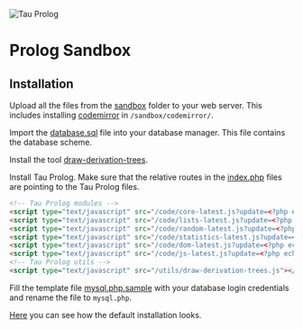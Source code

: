 ![Tau Prolog](http://tau-prolog.org/logo/tauprolog64.png "Tau Prolog")

# Prolog Sandbox

## Installation

Upload all the files from the [sandbox](/utils/sandbox/) folder to your web server. This includes installing [codemirror](https://codemirror.net/) in `/sandbox/codemirror/`.

Import the [database.sql](/utils/sandbox/database.sql) file into your database manager. This file contains the database scheme.

Install the tool [draw-derivation-trees](/utils/draw-derivation-trees/README.md).

Install Tau Prolog. Make sure that the relative routes in the [index.php](/utils/sandbox/index.php) files are pointing to the Tau Prolog files.

```html
<!-- Tau Prolog modules -->
<script type="text/javascript" src="/code/core-latest.js?update=<?php echo $_time_core; ?>"></script>
<script type="text/javascript" src="/code/lists-latest.js?update=<?php echo $_time_lists; ?>"></script>
<script type="text/javascript" src="/code/random-latest.js?update=<?php echo $_time_random; ?>"></script>
<script type="text/javascript" src="/code/statistics-latest.js?update=<?php echo $_time_statistics; ?>"></script>
<script type="text/javascript" src="/code/dom-latest.js?update=<?php echo $_time_dom; ?>"></script>
<script type="text/javascript" src="/code/js-latest.js?update=<?php echo $_js_statistics; ?>"></script>
<!-- Tau Prolog utils -->
<script type="text/javascript" src="/utils/draw-derivation-trees.js"></script>
```

Fill the template file [mysql.php.sample](/utils/sandbox/mysql.php.sample) with your database login credentials and rename the file to `mysql.php`.

[Here](http://tau-prolog.org/sandbox/) you can see how the default installation looks.